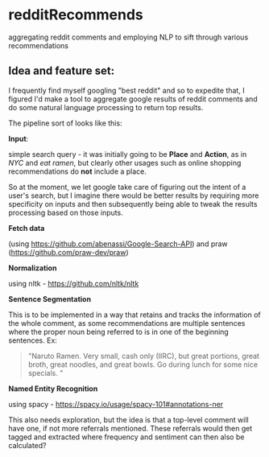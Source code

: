 # redditRecommends
aggregating reddit comments and employing NLP to sift through various recommendations

## Idea and feature set:

I frequently find myself googling "best <insert thing> reddit" and so to expedite that, I figured I'd make a tool
to aggregate google results of reddit comments and do some natural language processing to return top results.

The pipeline sort of looks like this:

**Input**: 

simple search query - it was initially going to be **Place** and **Action**, as in *NYC* and *eat ramen*, 
but clearly other usages such as online shopping recommendations do **not** include a place. 

So at the moment, we let google take care of figuring out the intent of a user's search, but I imagine there would be
better results by requiring more specificity on inputs and then subsequently being able to tweak the results processing based
on those inputs.


**Fetch data**

(using https://github.com/abenassi/Google-Search-API) and praw (https://github.com/praw-dev/praw)


**Normalization**

using nltk - https://github.com/nltk/nltk

**Sentence Segmentation**

This is to be implemented in a way that retains and tracks the information of the whole comment, as some
recommendations are multiple sentences where the proper noun being referred to is in one of the beginning sentences. Ex:

>"Naruto Ramen. Very small, cash only (IIRC), but great portions, great broth, great noodles, and great bowls. Go during lunch for some nice specials. "

**Named Entity Recognition**

using spacy - https://spacy.io/usage/spacy-101#annotations-ner

This also needs exploration, but the idea is that a top-level comment will have one, if not more referrals mentioned.
These referrals would then get tagged and extracted where frequency and sentiment can then also be calculated?
